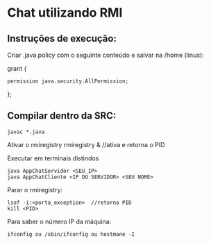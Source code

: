 # Chat utilizando RMI

## Instruções de execução:

Criar .java.policy com o seguinte conteúdo e salvar na /home (linux):

grant {
	
	permission java.security.AllPermission;
};

## Compilar dentro da SRC: 
	javac *.java 
  

Ativar o rmiregistry
	rmiregistry &   //ativa e retorna o PID
  
  
Executar em terminais distindos

    java AppChatServidor <SEU_IP>
    java AppChatCliente <IP DO SERVIDOR> <SEU NOME>

  
Parar o rmiregistry:

	lsof -i:<porta_exception>  //retorna PID
	kill <PID>

Para saber o número IP da máquina:

	ifconfig ou /sbin/ifconfig ou hostmane -I


